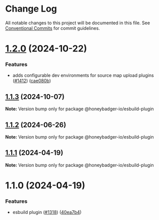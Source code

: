 # Change Log

All notable changes to this project will be documented in this file.
See [Conventional Commits](https://conventionalcommits.org) for commit guidelines.

# [1.2.0](https://github.com/honeybadger-io/honeybadger-js/compare/@honeybadger-io/esbuild-plugin@1.1.3...@honeybadger-io/esbuild-plugin@1.2.0) (2024-10-22)


### Features

* adds configurable dev environments for source map upload plugins ([#1412](https://github.com/honeybadger-io/honeybadger-js/issues/1412)) ([cae080b](https://github.com/honeybadger-io/honeybadger-js/commit/cae080ba861e1132730701f47f7d4e3c5ea1fa1b))





## [1.1.3](https://github.com/honeybadger-io/honeybadger-js/compare/@honeybadger-io/esbuild-plugin@1.1.2...@honeybadger-io/esbuild-plugin@1.1.3) (2024-10-07)

**Note:** Version bump only for package @honeybadger-io/esbuild-plugin





## [1.1.2](https://github.com/honeybadger-io/honeybadger-js/compare/@honeybadger-io/esbuild-plugin@1.1.1...@honeybadger-io/esbuild-plugin@1.1.2) (2024-06-26)

**Note:** Version bump only for package @honeybadger-io/esbuild-plugin





## [1.1.1](https://github.com/honeybadger-io/honeybadger-js/compare/@honeybadger-io/esbuild-plugin@1.1.0...@honeybadger-io/esbuild-plugin@1.1.1) (2024-04-19)

**Note:** Version bump only for package @honeybadger-io/esbuild-plugin





# 1.1.0 (2024-04-19)


### Features

* esbuild plugin ([#1318](https://github.com/honeybadger-io/honeybadger-js/issues/1318)) ([40ea7b4](https://github.com/honeybadger-io/honeybadger-js/commit/40ea7b4f9c27aecfd5a8051323fca3ab72c7a07a))
